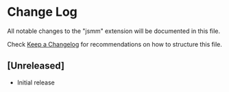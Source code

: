 # Change Log

All notable changes to the "jsmm" extension will be documented in this file.

Check [Keep a Changelog](http://keepachangelog.com/) for recommendations on how to structure this file.

## [Unreleased]

- Initial release